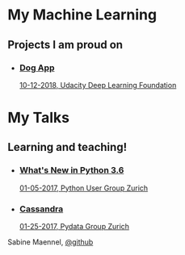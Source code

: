 
<!DOCTYPE html>
<html lang="en">
<head>
    <meta charset="utf-8">
    <title>Sabine Maennel Presentations</title>
    <meta name="description" content="">
    <meta name="author" content="">
    <meta name="viewport" content="width=device-width, initial-scale=1">
    <link href='https://fonts.googleapis.com/css?family=Work+Sans:400,500' rel='stylesheet' type='text/css'>
    <link href='https://fonts.googleapis.com/css?family=Cousine' rel='stylesheet' type='text/css'>
    <link rel="stylesheet" href="static/css/global.css">
    <link rel="stylesheet" href="static/css/layout.css">
</head>
<body>
<div class="bounds bounds--small">
    <div class="grid-100">
        <div class="header_wrapper">
            <h1 class="logo__name text-centered">My Machine Learning</h1>
            <h2 class="logo__text text-centered">Projects I am proud on</h2>
        </div>
    </div>
</div>
<div class="grid-100">
    <ul class="minerals__container">
        <li class="minerals__item python">          
            <a class="minerals__anchor" href="MachineLearning/dog_app.html">
                <h3>Dog App</h3>10-12-2018, Udacity Deep Learning Foundation 
            </a>
        </li>           
    </ul>
</div>       
<div class="bounds bounds--small">
    <div class="grid-100">
        <div class="header_wrapper">
            <h1 class="logo__name text-centered">My Talks</h1>
            <h2 class="logo__text text-centered">Learning and teaching!</h2>
        </div>
    </div>
</div>
<div class="grid-100">
    <ul class="minerals__container">
        <li class="minerals__item python">          
            <a class="minerals__anchor" href="python3_6-talk/python3_6.html#/1">
                <h3>What's New in Python 3.6</h3>01-05-2017, Python User Group Zurich  
            </a>
        </li>    
        <li class="minerals__item python">          
            <a class="minerals__anchor" href="cassandra-talk/cassandra.html#/1">
                <h3>Cassandra</h3>01-25-2017, Pydata Group Zurich  
            </a>
        </li>          
    </ul>
</div>   
    
  
<div class="footer">
    Sabine Maennel, <a href="https://github.com/sabinem">@github</a>
</div>
</body>
</html>
